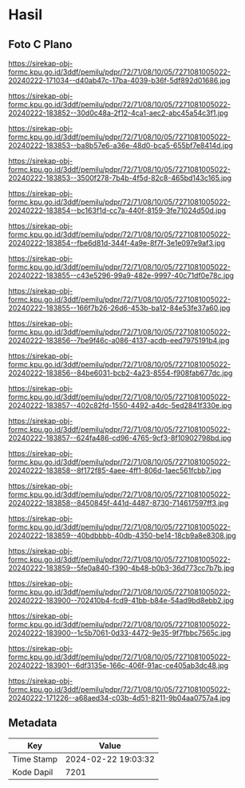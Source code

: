 # Hasil

## Foto C Plano

https://sirekap-obj-formc.kpu.go.id/3ddf/pemilu/pdpr/72/71/08/10/05/7271081005022-20240222-171034--d40ab47c-17ba-4039-b36f-5df892d01686.jpg

https://sirekap-obj-formc.kpu.go.id/3ddf/pemilu/pdpr/72/71/08/10/05/7271081005022-20240222-183852--30d0c48a-2f12-4ca1-aec2-abc45a54c3f1.jpg

https://sirekap-obj-formc.kpu.go.id/3ddf/pemilu/pdpr/72/71/08/10/05/7271081005022-20240222-183853--ba8b57e6-a36e-48d0-bca5-655bf7e8414d.jpg

https://sirekap-obj-formc.kpu.go.id/3ddf/pemilu/pdpr/72/71/08/10/05/7271081005022-20240222-183853--3500f278-7b4b-4f5d-82c8-465bd143c165.jpg

https://sirekap-obj-formc.kpu.go.id/3ddf/pemilu/pdpr/72/71/08/10/05/7271081005022-20240222-183854--bc163f1d-cc7a-440f-8159-3fe71024d50d.jpg

https://sirekap-obj-formc.kpu.go.id/3ddf/pemilu/pdpr/72/71/08/10/05/7271081005022-20240222-183854--fbe6d81d-344f-4a9e-8f7f-3e1e097e9af3.jpg

https://sirekap-obj-formc.kpu.go.id/3ddf/pemilu/pdpr/72/71/08/10/05/7271081005022-20240222-183855--c43e5296-99a9-482e-9997-40c71df0e78c.jpg

https://sirekap-obj-formc.kpu.go.id/3ddf/pemilu/pdpr/72/71/08/10/05/7271081005022-20240222-183855--166f7b26-26d6-453b-ba12-84e53fe37a60.jpg

https://sirekap-obj-formc.kpu.go.id/3ddf/pemilu/pdpr/72/71/08/10/05/7271081005022-20240222-183856--7be9f46c-a086-4137-acdb-eed7975191b4.jpg

https://sirekap-obj-formc.kpu.go.id/3ddf/pemilu/pdpr/72/71/08/10/05/7271081005022-20240222-183856--84be6031-bcb2-4a23-8554-f908fab677dc.jpg

https://sirekap-obj-formc.kpu.go.id/3ddf/pemilu/pdpr/72/71/08/10/05/7271081005022-20240222-183857--402c82fd-1550-4492-a4dc-5ed2841f330e.jpg

https://sirekap-obj-formc.kpu.go.id/3ddf/pemilu/pdpr/72/71/08/10/05/7271081005022-20240222-183857--624fa486-cd96-4765-9cf3-8f10902798bd.jpg

https://sirekap-obj-formc.kpu.go.id/3ddf/pemilu/pdpr/72/71/08/10/05/7271081005022-20240222-183858--8f172f85-4aee-4ff1-806d-1aec561fcbb7.jpg

https://sirekap-obj-formc.kpu.go.id/3ddf/pemilu/pdpr/72/71/08/10/05/7271081005022-20240222-183858--8450845f-441d-4487-8730-714617597ff3.jpg

https://sirekap-obj-formc.kpu.go.id/3ddf/pemilu/pdpr/72/71/08/10/05/7271081005022-20240222-183859--40bdbbbb-40db-4350-be14-18cb9a8e8308.jpg

https://sirekap-obj-formc.kpu.go.id/3ddf/pemilu/pdpr/72/71/08/10/05/7271081005022-20240222-183859--5fe0a840-f390-4b48-b0b3-36d773cc7b7b.jpg

https://sirekap-obj-formc.kpu.go.id/3ddf/pemilu/pdpr/72/71/08/10/05/7271081005022-20240222-183900--702410b4-fcd9-41bb-b84e-54ad9bd8ebb2.jpg

https://sirekap-obj-formc.kpu.go.id/3ddf/pemilu/pdpr/72/71/08/10/05/7271081005022-20240222-183900--1c5b7061-0d33-4472-9e35-9f7fbbc7565c.jpg

https://sirekap-obj-formc.kpu.go.id/3ddf/pemilu/pdpr/72/71/08/10/05/7271081005022-20240222-183901--6df3135e-166c-406f-91ac-ce405ab3dc48.jpg

https://sirekap-obj-formc.kpu.go.id/3ddf/pemilu/pdpr/72/71/08/10/05/7271081005022-20240222-171226--a68aed34-c03b-4d51-8211-9b04aa0757a4.jpg


## Metadata

| Key        | Value               |
| ---------- | ------------------- |
| Time Stamp | 2024-02-22 19:03:32 |
| Kode Dapil | 7201                |



